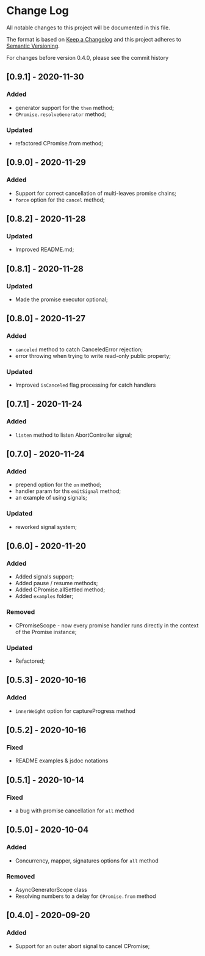 # Change Log
All notable changes to this project will be documented in this file.

The format is based on [Keep a Changelog](http://keepachangelog.com/)
and this project adheres to [Semantic Versioning](http://semver.org/).

For changes before version 0.4.0, please see the commit history

## [0.9.1] - 2020-11-30

### Added
- generator support for the `then` method;
- `CPromise.resolveGenerator` method;

### Updated
- refactored CPromise.from method;

## [0.9.0] - 2020-11-29

### Added
- Support for correct cancellation of multi-leaves promise chains;
- `force` option for the `cancel` method;

## [0.8.2] - 2020-11-28

### Updated
- Improved README.md;

## [0.8.1] - 2020-11-28

### Updated
- Made the promise executor optional;

## [0.8.0] - 2020-11-27

### Added 
- `canceled` method to catch CanceledError rejection;
- error throwing when trying to write read-only public property;

### Updated
- Improved `isCanceled` flag processing for catch handlers

## [0.7.1] - 2020-11-24

### Added 
- `listen` method to listen AbortController signal;

## [0.7.0] - 2020-11-24

### Added
- prepend option for the `on` method;
- handler param for ths `emitSignal` method;
- an example of using signals;

### Updated
- reworked signal system;

## [0.6.0] - 2020-11-20

### Added
- Added signals support;
- Added pause / resume methods;
- Added CPromise.allSettled method;
- Added `examples` folder;

### Removed
- CPromiseScope - now every promise handler runs directly in the context of the Promise instance;

### Updated
- Refactored;

## [0.5.3] - 2020-10-16

### Added
- `innerWeight` option for captureProgress method

## [0.5.2] - 2020-10-16

### Fixed
- README examples & jsdoc notations

## [0.5.1] - 2020-10-14

### Fixed
- a bug with promise cancellation for `all` method

## [0.5.0] - 2020-10-04

### Added

- Concurrency, mapper, signatures options for `all` method

### Removed

- AsyncGeneratorScope class
- Resolving numbers to a delay for `CPromise.from` method 

## [0.4.0] - 2020-09-20

### Added

- Support for an outer abort signal to cancel CPromise;
